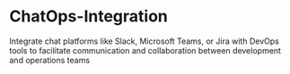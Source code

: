 # ChatOps-Integration
Integrate chat platforms like Slack, Microsoft Teams, or Jira with DevOps tools to facilitate communication and collaboration between development and operations teams
